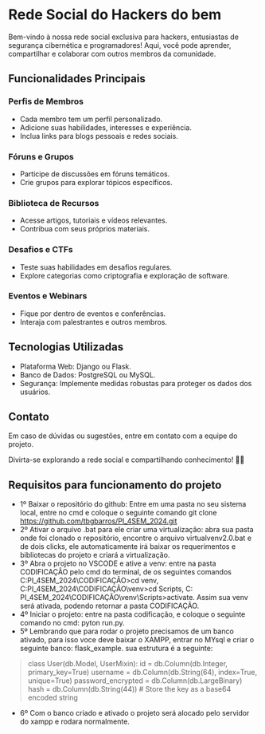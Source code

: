 # Rede Social do Hackers do bem

Bem-vindo à nossa rede social exclusiva para hackers, entusiastas de segurança cibernética e programadores! Aqui, você pode aprender, compartilhar e colaborar com outros membros da comunidade.

## Funcionalidades Principais

### Perfis de Membros
- Cada membro tem um perfil personalizado.
- Adicione suas habilidades, interesses e experiência.
- Inclua links para blogs pessoais e redes sociais.

### Fóruns e Grupos
- Participe de discussões em fóruns temáticos.
- Crie grupos para explorar tópicos específicos.

### Biblioteca de Recursos
- Acesse artigos, tutoriais e vídeos relevantes.
- Contribua com seus próprios materiais.

### Desafios e CTFs
- Teste suas habilidades em desafios regulares.
- Explore categorias como criptografia e exploração de software.

### Eventos e Webinars
- Fique por dentro de eventos e conferências.
- Interaja com palestrantes e outros membros.

## Tecnologias Utilizadas

- Plataforma Web: Django ou Flask.
- Banco de Dados: PostgreSQL ou MySQL.
- Segurança: Implemente medidas robustas para proteger os dados dos usuários.

## Contato

Em caso de dúvidas ou sugestões, entre em contato com a equipe do projeto.

Divirta-se explorando a rede social e compartilhando conhecimento! 🚀🔐

## Requisitos para funcionamento do projeto

- 1º Baixar o repositório do github: Entre em uma pasta no seu sistema local, entre no cmd e coloque o seguinte comando git clone https://github.com/tbgbarros/PI_4SEM_2024.git
- 2º Ativar o arquivo .bat para ele criar uma virtualização: abra sua pasta onde foi clonado o repositório, encontre o arquivo virtualvenv2.0.bat e de dois clicks, ele automaticamente irá baixar os requerimentos e bibliotecas do projeto e criará a virtualização.
- 3º Abra o projeto no VSCODE e ative a venv: entre na pasta CODIFICAÇÂO pelo cmd do terminal, de os seguintes comandos C:PI_4SEM_2024\CODIFICAÇÃO>cd venv, C:PI_4SEM_2024\CODIFICAÇÃO\venv>cd Scripts, C: PI_4SEM_2024\CODIFICAÇÃO\venv\Scripts>activate. Assim sua venv será ativada, podendo retornar a pasta CODIFICAÇÂO.
- 4º Iniciar o projeto: entre na pasta codificação, e coloque o seguinte comando no cmd: pyton run.py.
- 5º Lembrando que para rodar o projeto precisamos de um banco ativado, para isso voce deve baixar o XAMPP, entrar no MYsql e criar o seguinte banco: flask_example. sua estrutura é a seguinte:
 > class User(db.Model, UserMixin):
 > id = db.Column(db.Integer, primary_key=True)
 > username = db.Column(db.String(64), index=True, unique=True)
 > password_encrypted = db.Column(db.LargeBinary)
 > hash = db.Column(db.String(44))  # Store the key as a base64 encoded string
- 6º Com o banco criado e ativado o projeto será alocado pelo servidor do xampp e rodara normalmente.

